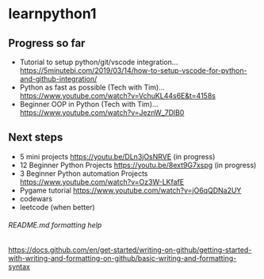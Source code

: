 # learnpython1
## Progress so far

- Tutorial to setup python/git/vscode integration... https://5minutebi.com/2019/03/14/how-to-setup-vscode-for-python-and-github-integration/
- Python as fast as possible (Tech with Tim)... https://www.youtube.com/watch?v=VchuKL44s6E&t=4158s
- Beginner OOP in Python (Tech with Tim)... https://www.youtube.com/watch?v=JeznW_7DlB0 

## Next steps

- 5 mini projects https://youtu.be/DLn3jOsNRVE (in progress)
- 12 Beginner Python Projects https://youtu.be/8ext9G7xspg (in progress)
- 3 Beginner Python automation Projects https://www.youtube.com/watch?v=Oz3W-LKfafE
- Pygame tutorial https://www.youtube.com/watch?v=jO6qQDNa2UY
- codewars
- leetcode (when better)

###### README.md formatting help
https://docs.github.com/en/get-started/writing-on-github/getting-started-with-writing-and-formatting-on-github/basic-writing-and-formatting-syntax
